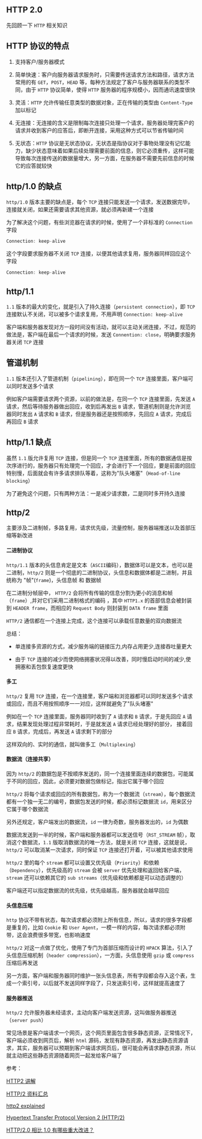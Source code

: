 ## HTTP 2.0



先回顾一下 `HTTP` 相关知识

## HTTP 协议的特点

1. 支持客户/服务器模式

2. 简单快速：客户向服务器请求服务时，只需要传送请求方法和路径，请求方法常用的有 `GET`，`POST`，`HEAD` 等，每种方法规定了客户与服务器联系的类型不同，由于 `HTTP` 协议简单，使得 `HTTP` 服务器的程序规模小，因而通讯速度很快

3. 灵活：`HTTP` 允许传输任意类型的数据对象，正在传输的类型由 `Content-Type` 加以标记

4. 无连接：无连接的含义是限制每次连接只处理一个请求，服务器处理完客户的请求并收到客户的应答后，即断开连接，采用这种方式可以节省传输时间

5. 无状态：`HTTP` 协议是无状态协议，无状态是指协议对于事物处理没有记忆能力，缺少状态意味着如果后续处理需要前面的信息，则它必须重传，这样可能导致每次连接传送的数据量增大，另一方面，在服务器不需要先前信息的时候它的应答就较快



## http/1.0 的缺点

`http/1.0` 版本主要的缺点是，每个 `TCP` 连接只能发送一个请求，发送数据完毕，连接就关闭，如果还需要请求其他资源，就必须再新建一个连接

为了解决这个问题，有些浏览器在请求的时候，使用了一个非标准的 `Connection` 字段

```js
Connection: keep-alive
```

这个字段要求服务器不关闭 `TCP` 连接，以便其他请求复用，服务器同样回应这个字段

```js
Connection: keep-alive
```


## http/1.1

`1.1` 版本的最大的变化，就是引入了持久连接（`persistent connection`），即 `TCP` 连接默认不关闭，可以被多个请求复用，不用声明 `Connection: keep-alive`

客户端和服务器发现对方一段时间没有活动，就可以主动关闭连接，不过，规范的做法是，客户端在最后一个请求的时候，发送 `Connention: close`，明确要求服务器关闭 `TCP` 连接



## 管道机制

`1.1` 版本还引入了管道机制（`pipelining`），即在同一个 `TCP` 连接里面，客户端可以同时发送多个请求

例如客户端需要请求两个资源，以前的做法是，在同一个 `TCP` 连接里面，先发送 `A` 请求，然后等待服务器做出回应，收到后再发出 `B` 请求，管道机制则是允许浏览器同时发出 `A` 请求和 `B` 请求，但是服务器还是按照顺序，先回应 `A` 请求，完成后再回应 `B` 请求



## http/1.1 缺点

虽然 `1.1` 版允许复用 `TCP` 连接，但是同一个 `TCP` 连接里面，所有的数据通信是按次序进行的，服务器只有处理完一个回应，才会进行下一个回应，要是前面的回应特别慢，后面就会有许多请求排队等着，这称为"队头堵塞"（`Head-of-line blocking`）

为了避免这个问题，只有两种方法：一是减少请求数，二是同时多开持久连接



## http/2

主要涉及二进制帧，多路复用，请求优先级，流量控制，服务器端推送以及首部压缩等新改进

#### 二进制协议

`http/1.1` 版本的头信息肯定是文本（`ASCII`编码），数据体可以是文本，也可以是二进制，`http/2` 则是一个彻底的二进制协议，头信息和数据体都是二进制，并且统称为 "帧"(`frame`)，头信息帧 和 数据帧

在二进制分帧层中， `HTTP/2` 会将所有传输的信息分割为更小的消息和帧（`frame`）,并对它们采用二进制格式的编码 ，其中 `HTTP1.x` 的首部信息会被封装到 `HEADER frame`，而相应的 `Request Body` 则封装到 `DATA frame` 里面

`HTTP/2` 通信都在一个连接上完成，这个连接可以承载任意数量的双向数据流

总结：

* 单连接多资源的方式，减少服务端的链接压力,内存占用更少,连接吞吐量更大

* 由于 `TCP` 连接的减少而使网络拥塞状况得以改善，同时慢启动时间的减少,使拥塞和丢包恢复速度更快




#### 多工

`http/2` 复用 `TCP` 连接，在一个连接里，客户端和浏览器都可以同时发送多个请求或回应，而且不用按照顺序一一对应，这样就避免了"队头堵塞"

例如在一个 `TCP` 连接里面，服务器同时收到了 `A` 请求和 `B` 请求，于是先回应 `A` 请求，结果发现处理过程非常耗时，于是就发送 `A` 请求已经处理好的部分， 接着回应 `B` 请求，完成后，再发送 `A` 请求剩下的部分

这样双向的、实时的通信，就叫做多工（`Multiplexing`）



#### 数据流（连接共享）

因为 `http/2` 的数据包是不按顺序发送的，同一个连接里面连续的数据包，可能属于不同的回应，因此，必须要对数据包做标记，指出它属于哪个回应

`http/2` 将每个请求或回应的所有数据包，称为一个数据流（`stream`），每个数据流都有一个独一无二的编号，数据包发送的时候，都必须标记数据流 `id`，用来区分它属于哪个数据流

另外还规定，客户端发出的数据流，`id` 一律为奇数，服务器发出的，`id` 为偶数

数据流发送到一半的时候，客户端和服务器都可以发送信号（`RST_STREAM` 帧），取消这个数据流，`1.1` 版取消数据流的唯一方法，就是关闭 `TCP` 连接，这就是说，`http/2` 可以取消某一次请求，同时保证 `TCP` 连接还打开着，可以被其他请求使用

`http/2` 里的每个 `stream` 都可以设置又优先级（`Priority`）和依赖（`Dependency`），优先级高的 `stream` 会被 `server` 优先处理和返回给客户端，`stream` 还可以依赖其它的 `sub streams`（优先级和依赖都是可以动态调整的）

客户端还可以指定数据流的优先级，优先级越高，服务器就会越早回应




#### 头信息压缩

`http` 协议不带有状态，每次请求都必须附上所有信息，所以，请求的很多字段都是重复的，比如 `Cookie` 和 `User Agent`，一模一样的内容，每次请求都必须附带，这会浪费很多带宽，也影响速度

`http/2` 对这一点做了优化，使用了专门为首部压缩而设计的 `HPACK` 算法，引入了头信息压缩机制（`header compression`），一方面，头信息使用 `gzip` 或 `compress` 压缩后再发送

另一方面，客户端和服务器同时维护一张头信息表，所有字段都会存入这个表，生成一个索引号，以后就不发送同样字段了，只发送索引号，这样就提高速度了



#### 服务器推送

`http/2` 允许服务器未经请求，主动向客户端发送资源，这叫做服务器推送（`server push`）

常见场景是客户端请求一个网页，这个网页里面包含很多静态资源，正常情况下，客户端必须收到网页后，解析 `html` 源码，发现有静态资源，再发出静态资源请求，其实，服务器可以预期到客户端请求网页后，很可能会再请求静态资源，所以就主动把这些静态资源随着网页一起发给客户端了


参考：

[HTTP2 讲解](http://www.kancloud.cn/kancloud/http2-explained/49812)

[HTTP/2 资料汇总](https://imququ.com/post/http2-resource.html#comments)

[http2 explained](https://daniel.haxx.se/http2/)

[Hypertext Transfer Protocol Version 2 (HTTP/2)](http://httpwg.org/specs/rfc7540.html)

[HTTP/2.0 相比 1.0 有哪些重大改进？](https://www.zhihu.com/question/34074946)
